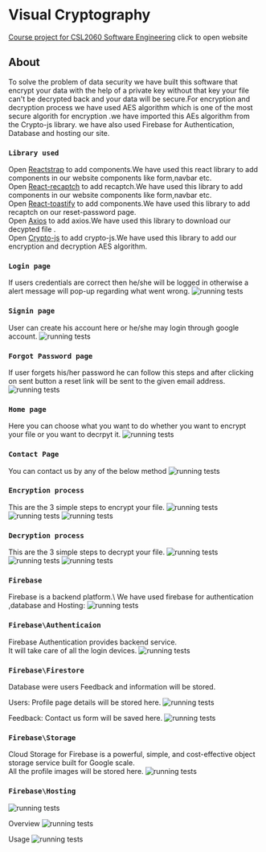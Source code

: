 # Visual Cryptography


[Course project for CSL2060 Software Engineering](https://project-deploy-2b18f.web.app) click to open website

## About

To solve the problem of data security we have built this software that encrypt your data with the help of a private key without that key your file can't be decrypted back and your data will be secure.For encryption and decryption process we have used AES algorithm which is one of the most secure algorith for encryption .we have imported this AEs algorithm from the Crypto-js library. we have also used Firebase for Authentication, Database and hosting our site.

### `Library used `


Open [Reactstrap](https://reactstrap.github.io/) to add components.We have used this react library to add components in our website components like form,navbar etc.\
Open [React-recaptch](https://www.npmjs.com/package/react-recaptcha) to add recaptch.We have used this  library to add components in our website components like form,navbar etc.\
Open [React-toastify](https://www.npmjs.com/package/react-toastify) to add components.We have used this  library to add recaptch on our reset-password page.\
Open [Axios](https://www.npmjs.com/package/axios) to add axios.We have used this library to download our decypted file .\
Open [Crypto-js](https://www.npmjs.com/package/crypto-js) to add crypto-js.We have used this library to add our encryption and decryption AES algorithm.


### `Login page`

If users credentials are correct then he/she will be logged in otherwise a alert message will pop-up regarding what went wrong.
![running tests](image/Screenshot%20(333).png)


### `Signin page`

User can create his account here or he/she may login through google account.
![running tests](image/Screenshot%20(334).png)


### `Forgot Password page`

If user forgets his/her password he can follow this steps and after clicking on sent button a reset link will be sent to the given email address.
![running tests](image/Screenshot%20(336).png)


### `Home page`

Here you can choose what you want to do whether you want to encrypt your file or you want to decrpyt it.
![running tests](image/Screenshot%20(337).png)


### `Contact Page`
You can contact us by any of the below method
![running tests](image/Screenshot%20(338).png)





### `Encryption process`
This are the 3 simple steps to encrypt your file.
![running tests](image/Screenshot%20(340).png)
![running tests](image/Screenshot%20(341).png)
![running tests](image/Screenshot%20(342).png)


### `Decryption process`
This are the 3 simple steps to decrypt your file.
![running tests](image/Screenshot%20(343).png)
![running tests](image/Screenshot%20(344).png)
![running tests](image/Screenshot%20(345).png)

### `Firebase`
Firebase is a backend platform.\ 
We have used firebase for authentication ,database and Hosting:
![running tests](image/Screenshot%20(353).png)

### `Firebase\Authenticaion`
Firebase Authentication provides backend service.\
It will take care of all the login devices.
![running tests](image/Screenshot%20(346).png)

### `Firebase\Firestore`
Database were users Feedback and information will be stored.

Users: Profile page details will be stored here.
![running tests](image/Screenshot%20(347).png)

Feedback: Contact us form will be saved here.
![running tests](image/Screenshot%20(348).png)


### `Firebase\Storage`
Cloud Storage for Firebase is a powerful, simple, and cost-effective object storage service built for Google scale. \
All the profile images will be stored here.
![running tests](image/Screenshot%20(349).png)

### `Firebase\Hosting`

![running tests](image/Screenshot%20(350).png)

Overview
![running tests](image/Screenshot%20(351).png)

Usage 
![running tests](image/Screenshot%20(352).png)


